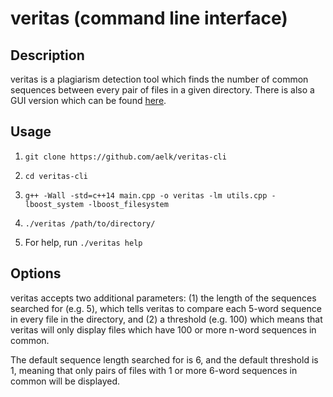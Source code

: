 veritas (command line interface)
================================
Description
------
veritas is a plagiarism detection tool which finds the number of common sequences between every pair of files in a given directory. There is also a GUI version which can be found [here](https://github.com/aelk/veritas).

Usage
------
1) `git clone https://github.com/aelk/veritas-cli`

2) `cd veritas-cli`

3) `g++ -Wall -std=c++14 main.cpp -o veritas -lm utils.cpp -lboost_system -lboost_filesystem`

3) `./veritas /path/to/directory/`

4) For help, run `./veritas help`

Options
-------
veritas accepts two additional parameters: (1) the length of the sequences searched for (e.g. 5), which tells veritas to compare each 5-word sequence in every file in the directory, and (2) a threshold (e.g. 100) which means that veritas will only display files which have 100 or more n-word sequences in common.

The default sequence length searched for is 6, and the default threshold is 1, meaning that only pairs of files with 1 or more 6-word sequences in common will be displayed.
